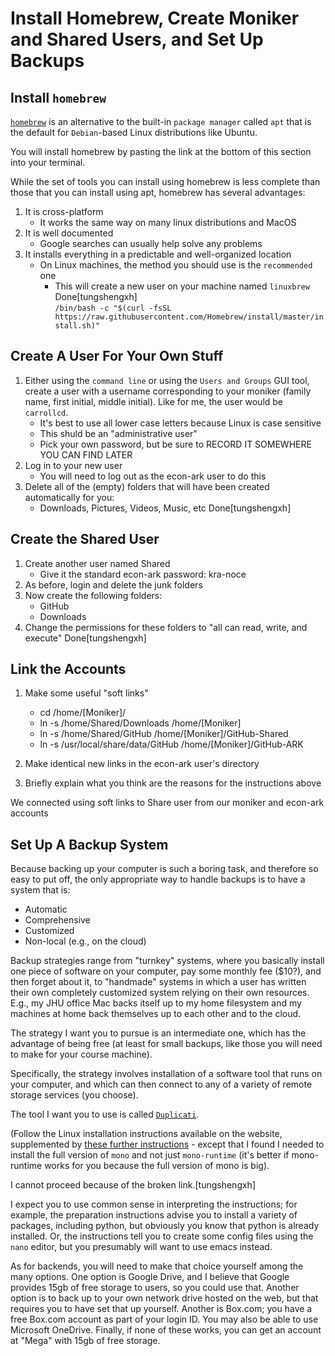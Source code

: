 # Install Homebrew, Create Moniker and Shared Users, and Set Up Backups

## Install `homebrew` 

[`homebrew`](https://docs.brew.sh/Homebrew-on-Linux) is an alternative to the built-in `package manager` called `apt` that is the default for `Debian`-based Linux distributions like Ubuntu.

You will install homebrew by pasting the link at the bottom of this section into your
terminal.

While the set of tools you can install using homebrew is less complete than those that you can
install using apt, homebrew has several advantages:

1. It is cross-platform
   * It works the same way on many linux distributions and MacOS
1. It is well documented
   * Google searches can usually help solve any problems
1. It installs everything in a predictable and well-organized location
   * On Linux machines, the method you should use is the `recommended` one
      * This will create a new user on your machine named `linuxbrew`
Done[tungshengxh]	 
`/bin/bash -c "$(curl -fsSL https://raw.githubusercontent.com/Homebrew/install/master/install.sh)"`

## Create A User For Your Own Stuff

1. Either using the `command line` or using the `Users and Groups` GUI tool, create a 
user with a username corresponding to your moniker (family name, first initial, middle initial).
Like for me, the user would be `carrollcd`. 
   * It's best to use all lower case letters because Linux is case sensitive
   * This shuld be an "administrative user"
   * Pick your own password, but be sure to RECORD IT SOMEWHERE YOU CAN FIND LATER
1. Log in to your new user
   * You will need to log out as the econ-ark user to do this
1. Delete all of the (empty) folders that will have been created automatically for you:
   * Downloads, Pictures, Videos, Music, etc
Done[tungshengxh]
## Create the Shared User

1. Create another user named Shared
   * Give it the standard econ-ark password: kra-noce
1. As before, login and delete the junk folders
1. Now create the following folders:
   * GitHub
   * Downloads
1. Change the permissions for these folders to "all can read, write, and execute"
Done[tungshengxh]
## Link the Accounts

1. Make some useful "soft links" 
   * cd /home/[Moniker]/ 
   * ln -s /home/Shared/Downloads /home/[Moniker]
   * ln -s /home/Shared/GitHub          /home/[Moniker]/GitHub-Shared
   * ln -s /usr/local/share/data/GitHub /home/[Moniker]/GitHub-ARK
1. Make identical new links in the econ-ark user's directory

1. Briefly explain what you think are the reasons for the instructions above

We connected using soft links to Share user from our moniker and econ-ark accounts 

## Set Up A Backup System

Because backing up your computer is such a boring task, and therefore so easy
to put off, the only appropriate way to handle backups is to have a system that 
is: 

* Automatic
* Comprehensive
* Customized
* Non-local (e.g., on the cloud)

Backup strategies range from "turnkey" systems, where you basically install one piece of software on your computer, pay some monthly fee ($10?), and then forget about it, to "handmade" systems in which a user has written their own completely customized system relying on their own resources. E.g., my JHU office Mac backs itself up to my home filesystem and my machines at home back themselves up to each other and to the cloud.

The strategy I want you to pursue is an intermediate one, which has the advantage of being 
free (at least for small backups, like those you will need to make for your course machine).

Specifically, the strategy involves installation of a software tool that runs on your computer,
and which can then connect to any of a variety of remote storage services (you choose). 

The tool I want you to use is called [`Duplicati`](https://duplicati.readthedocs.io/en/latest/02-installation/#installing-duplicati-on-linux).

(Follow the Linux installation instructions available on the website, supplemented by [these further instructions](https://forum.duplicati.com/installing-duplicati-on-linux-ubuntu-linuxlite/743) - except that I found I needed to 
install the full version of `mono` and not just `mono-runtime` (it's better if mono-runtime works for you because the full version of mono is big).

I cannot proceed because of the broken link.[tungshengxh]

I expect you to use common sense in interpreting the instructions; for example, the preparation instructions advise you to install a variety of packages, including python, but obviously you know that python is already installed. Or, the instructions tell you to create some config files using the `nano` editor, but you presumably will want to use emacs instead.

As for backends, you will need to make that choice yourself among the many options. One option is Google Drive,
and I believe that Google provides 15gb of free storage to users, so you could use that. Another option is
to back up to your own network drive hosted on the web, but that requires you to have set that up yourself.
Another is Box.com; you have a free Box.com account as part of your login ID. You may also be able to use 
Microsoft OneDrive. Finally, if none of these works, you can get an account at "Mega" with 15gb of free storage.



